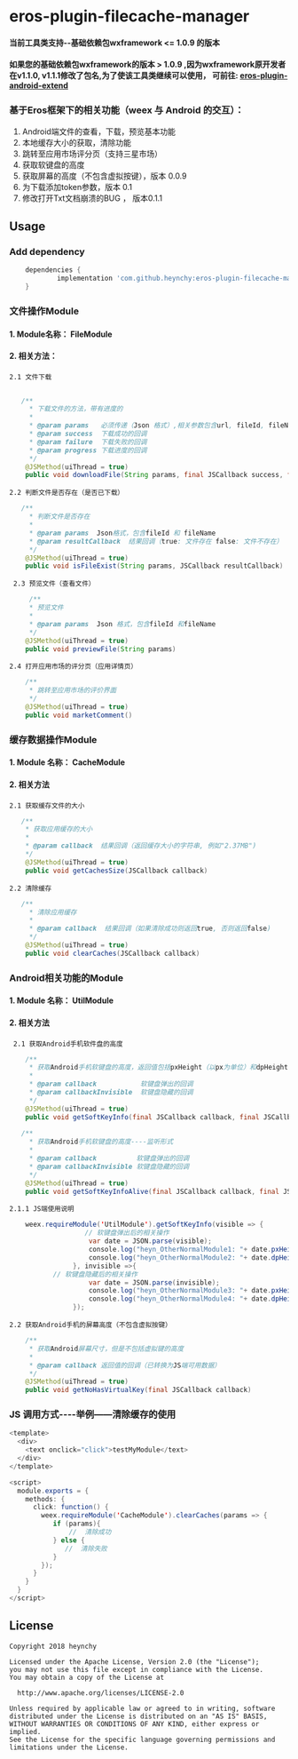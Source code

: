 # eros-plugin-filecache-manager
####  当前工具类支持--基础依赖包wxframework <= 1.0.9 的版本
####  如果您的基础依赖包wxframework的版本 > 1.0.9 ,因为wxframework原开发者在v1.1.0, v1.1.1修改了包名,为了使该工具类继续可以使用， 可前往:        [eros-plugin-android-extend](https://github.com/heynchy/eros-plugin-android-extend)
      
### 基于Eros框架下的相关功能（weex 与 Android 的交互）：
 1. Android端文件的查看，下载，预览基本功能
 2. 本地缓存大小的获取，清除功能
 3. 跳转至应用市场评分页（支持三星市场）
 4. 获取软键盘的高度
 5. 获取屏幕的高度（不包含虚拟按键），版本 0.0.9
 6. 为下载添加token参数，版本 0.1
 7. 修改打开Txt文档崩溃的BUG  ， 版本0.1.1
## Usage
###  Add dependency
```groovy
	dependencies {
	        implementation 'com.github.heynchy:eros-plugin-filecache-manager:0.1.1'
	}

```

### 文件操作Module
#### 1.	Module名称： FileModule
#### 2.	相关方法：
    2.1 文件下载
```java
        
   /**
     * 下载文件的方法，带有进度的
     *
     * @param params   必须传递（Json 格式）,相关参数包含url, fileId, fileName，token(需要权限的传递该参数)
     * @param success  下载成功的回调
     * @param failure  下载失败的回调
     * @param progress 下载进度的回调
     */
    @JSMethod(uiThread = true)
    public void downloadFile(String params, final JSCallback success, final JSCallback failure, final JSCallback progress)    
``` 
    2.2 判断文件是否存在（是否已下载）
```java
   /**
     * 判断文件是否存在
     *
     * @param params  Json格式，包含fileId 和 fileName
     * @param resultCallback  结果回调（true: 文件存在 false: 文件不存在）
     */
    @JSMethod(uiThread = true)
    public void isFileExist(String params, JSCallback resultCallback)
```
     2.3 预览文件（查看文件）
```java
     /**
     * 预览文件
     *
     * @param params  Json 格式，包含fileId 和fileName
     */
    @JSMethod(uiThread = true)
    public void previewFile(String params)
```
    2.4 打开应用市场的评分页（应用详情页）
```java
    /**
     * 跳转至应用市场的评价界面
     */
    @JSMethod(uiThread = true)
    public void marketComment()
```
### 缓存数据操作Module
#### 1.	Module 名称： CacheModule
#### 2.	相关方法
    2.1	获取缓存文件的大小
```java
   /**
    * 获取应用缓存的大小
    * 
    * @param callback  结果回调（返回缓存大小的字符串, 例如"2.37MB")
    */
    @JSMethod(uiThread = true)
    public void getCachesSize(JSCallback callback) 
```
    2.2	清除缓存
```java
   /**
     * 清除应用缓存
     *
     * @param callback  结果回调（如果清除成功则返回true, 否则返回false)
     */
    @JSMethod(uiThread = true)
    public void clearCaches(JSCallback callback)
```
### Android相关功能的Module
#### 1. Module 名称： UtilModule
#### 2. 相关方法
     2.1 获取Android手机软件盘的高度
```java
    /**
     * 获取Android手机软键盘的高度，返回值包括pxHeight（以px为单位）和dpHeight（以dp为单位）-----非监听形式
     *
     * @param callback           软键盘弹出的回调
     * @param callbackInvisible  软键盘隐藏的回调
     */
    @JSMethod(uiThread = true)
    public void getSoftKeyInfo(final JSCallback callback, final JSCallback callbackInvisible) 
    
   /**
     * 获取Android手机软键盘的高度----监听形式
     *
     * @param callback          软键盘弹出的回调
     * @param callbackInvisible 软键盘隐藏的回调
     */
    @JSMethod(uiThread = true)
    public void getSoftKeyInfoAlive(final JSCallback callback, final JSCallback callbackInvisible)
```
    2.1.1 JS端使用说明
```java
    weex.requireModule('UtilModule').getSoftKeyInfo(visible => {
                   // 软键盘弹出后的相关操作
                    var date = JSON.parse(visible);
                    console.log("heyn_OtherNormalModule1: "+ date.pxHeight);
                    console.log("heyn_OtherNormalModule2: "+ date.dpHeight);
                }, invisible =>{
		   // 软键盘隐藏后的相关操作
                    var date = JSON.parse(invisible);
                    console.log("heyn_OtherNormalModule3: "+ date.pxHeight);
                    console.log("heyn_OtherNormalModule4: "+ date.dpHeight);
                });
```
    2.2 获取Android手机的屏幕高度（不包含虚拟按键）
```java
    /**
     * 获取Android屏幕尺寸，但是不包括虚拟键的高度
     *
     * @param callback 返回值的回调（已转换为JS端可用数据）
     */
    @JSMethod(uiThread = true)
    public void getNoHasVirtualKey(final JSCallback callback)
```

### JS 调用方式----举例——清除缓存的使用
```java
<template>
  <div>
    <text onclick="click">testMyModule</text>
  </div>
</template>

<script>
  module.exports = {
    methods: {
      click: function() {
        weex.requireModule('CacheModule').clearCaches(params => {
           if (params){
               //  清除成功
           } else {
              //  清除失败
           }
        });
      }
    }
  }
</script>
```

License
-------
    Copyright 2018 heynchy

    Licensed under the Apache License, Version 2.0 (the "License");
    you may not use this file except in compliance with the License.
    You may obtain a copy of the License at

      http://www.apache.org/licenses/LICENSE-2.0

    Unless required by applicable law or agreed to in writing, software
    distributed under the License is distributed on an "AS IS" BASIS,
    WITHOUT WARRANTIES OR CONDITIONS OF ANY KIND, either express or implied.
    See the License for the specific language governing permissions and
    limitations under the License.
